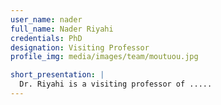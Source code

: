 ```yaml
---
user_name: nader
full_name: Nader Riyahi
credentials: PhD
designation: Visiting Professor
profile_img: media/images/team/moutuou.jpg

short_presentation: |
  Dr. Riyahi is a visiting professor of .....
---
```

